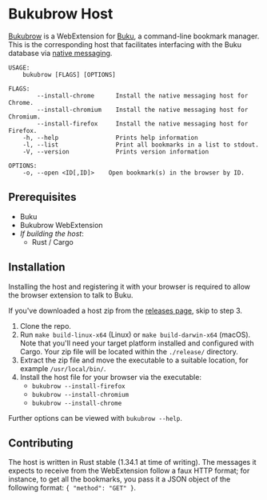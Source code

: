 Bukubrow Host
===

[Bukubrow](https://github.com/SamHH/bukubrow-webext) is a WebExtension for [Buku](https://github.com/jarun/Buku), a command-line bookmark manager. This is the corresponding host that facilitates interfacing with the Buku database via [native messaging](https://developer.chrome.com/extensions/nativeMessaging).

```
USAGE:
    bukubrow [FLAGS] [OPTIONS]

FLAGS:
        --install-chrome      Install the native messaging host for Chrome.
        --install-chromium    Install the native messaging host for Chromium.
        --install-firefox     Install the native messaging host for Firefox.
    -h, --help                Prints help information
    -l, --list                Print all bookmarks in a list to stdout.
    -V, --version             Prints version information

OPTIONS:
    -o, --open <ID[,ID]>    Open bookmark(s) in the browser by ID.
```

## Prerequisites

- Buku
- Bukubrow WebExtension
- _If building the host_:
	- Rust / Cargo

## Installation

Installing the host and registering it with your browser is required to allow the browser extension to talk to Buku.

If you've downloaded a host zip from the [releases page](https://github.com/samhh/bukubrow-host/releases), skip to step 3.

1. Clone the repo.
2. Run `make build-linux-x64` (Linux) or `make build-darwin-x64` (macOS). Note that you'll need your target platform installed and configured with Cargo. Your zip file will be located within the `./release/` directory.
3. Extract the zip file and move the executable to a suitable location, for example `/usr/local/bin/`.
4. Install the host file for your browser via the executable:
	- `bukubrow --install-firefox`
	- `bukubrow --install-chromium`
	- `bukubrow --install-chrome`

Further options can be viewed with `bukubrow --help`.

## Contributing

The host is written in Rust stable (1.34.1 at time of writing). The messages it expects to receive from the WebExtension follow a faux HTTP format; for instance, to get all the bookmarks, you pass it a JSON object of the following format: `{ "method": "GET" }`.
